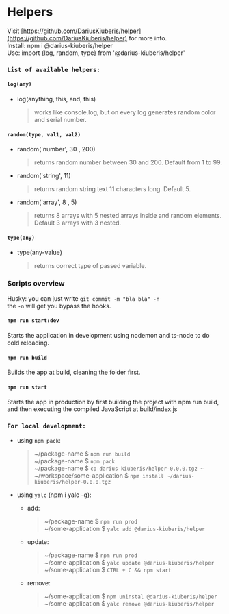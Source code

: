 # Helpers

Visit [https://github.com/DariusKiuberis/helper](https://github.com/DariusKiuberis/helper) for more info.<br>
Install: npm i @darius-kiuberis/helper <br>
Use: import {log, random, type} from '@darius-kiuberis/helper'

### `List of available helpers:`

#### `log(any)`

- log(anything, this, and, this)<br>
  > works like console.log, but on every log generates random color and serial number.

#### `random(type, val1, val2)`

- random('number', 30 , 200)<br>
  > returns random number between 30 and 200. Default from 1 to 99.
- random('string', 11)<br>

  > returns random string text 11 characters long. Default 5.

- random('array', 8 , 5)<br>
  > returns 8 arrays with 5 nested arrays inside and random elements. Default 3 arrays with 3 nested.

#### `type(any)`

- type(any-value)<br>
  > returns correct type of passed variable.

### Scripts overview

Husky: you can just write `git commit -m "bla bla" -n` <br>
the `-n` will get you bypass the hooks.

#### `npm run start:dev`

Starts the application in development using nodemon and ts-node to do cold reloading.

#### `npm run build`

Builds the app at build, cleaning the folder first.

#### `npm run start`

Starts the app in production by first building the project with npm run build,
and then executing the compiled JavaScript at build/index.js

### `For local development:`

- using `npm pack`:
  > ~/package-name $ `npm run build` <br>
  > ~/package-name $ `npm pack` <br>
  > ~/package-name $ `cp darius-kiuberis/helper-0.0.0.tgz ~` <br>
  > ~/workspace/some-application $ `npm install ~/darius-kiuberis/helper-0.0.0.tgz`

- using `yalc` (npm i yalc -g):
  - add: <br>
    > ~/package-name $ `npm run prod` <br>
    > ~/some-application $ `yalc add @darius-kiuberis/helper`<br>
  - update: <br>
    > ~/package-name $ `npm run prod` <br>
    > ~/some-application $ `yalc update @darius-kiuberis/helper`<br>
    > ~/some-application $ `CTRL + C && npm start`<br>
  - remove: <br>
    > ~/some-application $ `npm uninstal @darius-kiuberis/helper` <br>
    > ~/some-application $ `yalc remove @darius-kiuberis/helper` <br>
